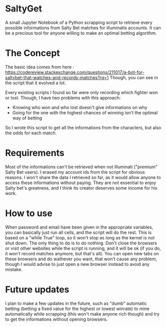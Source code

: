 # SaltyGet
A small Jupyter Notebook of a Python scrapping script to retrieve every possible informations from Salty Bet matches for illuminatis accounts.
It can be a precious tool for anyone willing to make an optimal betting algorithm.

# The Concept
The basic idea comes from here : https://codereview.stackexchange.com/questions/211017/a-bot-for-saltybet-that-watches-and-records-matches?rq=1
Though, you can see in the script that it evolved a lot.

Every existing scripts I found so far were only recording which fighter won or lost. Though, I have two problems with this approach:
- Knowing who won and who lost doesn't give informations on why
- Going for the one with the highest chances of winning isn't the optimal way of betting

So I wrote this script to get all the informations from the characters, but also the odds for each match.

# Requirements
Most of the informations can't be retrieved when not Illuminati ("premium" Salty Bet users).
I erased my account ids from the script for obvious reasons.
I won't share the data I retrieved so far, as it would allow anyone to access these informations without paying. 
They are not essential to enjoy Salty bet's greatness, and I think its creator deserves some income for his work.

# How to use
When password and email have been given in the appropriate variables, you can basically just run all cells, and the script will do the rest.
This is based on a "while True" loop, so it won't stop as long as the kernel is not shut down. 
The only thing to do is to do nothing. Don't close the browsers or visit other websites while the script is running, and it will be ok (if you do, it won't record matches anymore, but that's all). You can open new tabs on these browsers and do wathever you want, that won't cause any problem, though I would advise to just open a new browser instead to avoid any mistake.

# Future updates
I plan to make a few updates in the future, such as "dumb" automatic betting (betting a fixed value for the highest or lowest winrate) to mine automatically while scrapping (this won't make anyone rich though) and try to get the informations without opening browsers.
